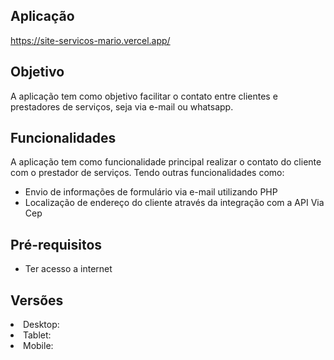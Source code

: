 ## Aplicação
https://site-servicos-mario.vercel.app/

## Objetivo
<p>A aplicação tem como objetivo facilitar o contato entre clientes e prestadores de serviços, seja via e-mail ou whatsapp.</p>

## Funcionalidades
<p>A aplicação tem como funcionalidade principal realizar o contato do cliente com o prestador de serviços. Tendo outras funcionalidades como:</p>
<ul>
  <li>Envio de informações de formulário via e-mail utilizando PHP</li>
  <li>Localização de endereço do cliente através da integração com a API Via Cep</li>
</ul>

## Pré-requisitos
<ul>
  <li>Ter acesso a internet</li>
</ul>

## Versões
<li>Desktop:</li>
<li>Tablet:</li>
<li>Mobile:</li>
